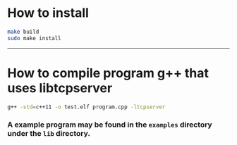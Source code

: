 

# How to install
```bash
make build
sudo make install
```
---

# How to compile program g++ that uses libtcpserver
```bash
g++ -std=c++11 -o test.elf program.cpp -ltcpserver
```

### A example program may be found in the `examples` directory under the `lib` directory.